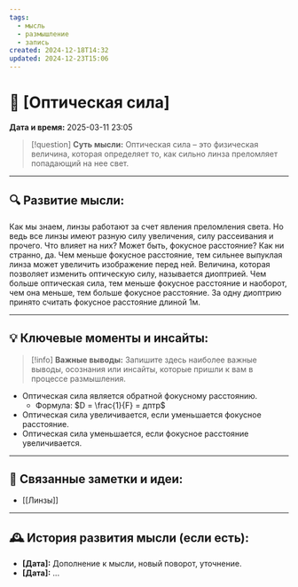 ```yaml
---
tags:
  - мысль
  - размышление
  - запись
created: 2024-12-18T14:32
updated: 2024-12-23T15:06
---
```


# 💭  [Оптическая сила]

**Дата и время:** 2025-03-11 23:05

> [!question] **Суть мысли:**
> Оптическая сила – это физическая величина, которая определяет то, как сильно линза преломляет попадающий на нее свет.

---

## 🔍 Развитие мысли:

Как мы знаем, линзы работают за счет явления преломления света. Но ведь все линзы имеют разную силу увеличения, силу рассеивания и прочего. Что влияет на них? Может быть, фокусное расстояние?
Как ни странно, да. Чем меньше фокусное расстояние, тем сильнее выпуклая линза может увеличить изображение перед ней. Величина, которая позволяет изменить оптическую силу, называется диоптрией. Чем больше оптическая сила, тем меньше фокусное расстояние и наоборот, чем она меньше, тем больше фокусное расстояние.
За одну диоптрию принято считать фокусное расстояние длиной 1м.

---

## 💡 Ключевые моменты и инсайты:

> [!info] **Важные выводы:**
> Запишите здесь наиболее важные выводы, осознания или инсайты, которые пришли к вам в процессе размышления.

- Оптическая сила является обратной фокусному расстоянию. 
	- Формула: $D = \frac{1}{F} = дптр$
- Оптическая сила увеличивается, если уменьшается фокусное расстояние. 
- Оптическая сила уменьшается, если фокусное расстояние увеличивается.

---

## 🔄 Связанные заметки и идеи:

- [[Линзы]]

---

## 🕰️ История развития мысли (если есть):

* **[Дата]:**  Дополнение к мысли, новый поворот, уточнение.
* **[Дата]:**  ...